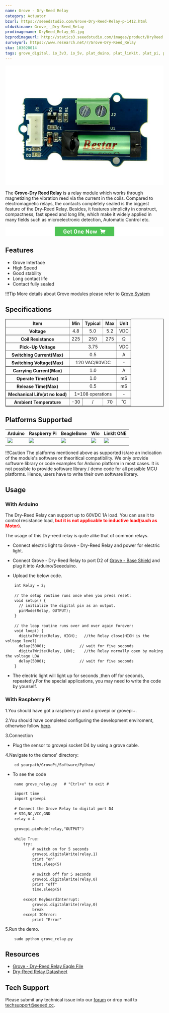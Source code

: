 ```yaml
---
name: Grove - Dry-Reed Relay
category: Actuator
bzurl: https://seeedstudio.com/Grove-Dry-Reed-Relay-p-1412.html
oldwikiname: Grove_-_Dry-Reed_Relay
prodimagename: DryReed_Relay_01.jpg
bzprodimageurl: http://statics3.seeedstudio.com/images/product/DryReed Relay.jpg
surveyurl: https://www.research.net/r/Grove-Dry-Reed_Relay
sku: 103020014
tags: grove_digital, io_3v3, io_5v, plat_duino, plat_linkit, plat_pi, plat_bbg, plat_wio
---
```


![](https://raw.githubusercontent.com/SeeedDocument/Grove-Dry-Reed_Relay/master/img/DryReed_Relay_01.jpg)

The **Grove-Dry Reed Relay** is a relay module which works through magnetizing the vibration reed via the current in the coils. Compared to electromagnetic relays, the contacts completely sealed is the biggest feature of the Dry-Reed Relay. Besides, it features simplicity in construct, compactness, fast speed and long life, which make it widely applied in many fields such as microelectronic detection, Automatic Control etc.


[![](https://raw.githubusercontent.com/SeeedDocument/common/master/Get_One_Now_Banner.png)](http://www.seeedstudio.com/Grove-Dry-Reed-Relay-p-1412.html)

Features
-------

-   Grove Interface
-   High Speed
-   Good stability
-   Long contact life
-   Contact fully sealed

!!!Tip
    More details about Grove modules please refer to [Grove System](http://wiki.seeedstudio.com/Grove_System/)
    
Specifications
-------------

<table border="1" cellspacing="0" width="80%">
<tr>
<th scope="col">
Item
</th>
<th scope="col">
Min
</th>
<th scope="col">
Typical
</th>
<th scope="col">
Max
</th>
<th scope="col">
Unit
</th>
</tr>
<tr align="center">
<th scope="row">
Voltage
</th>
<td>
4.8
</td>
<td>
5.0
</td>
<td>
5.2
</td>
<td>
VDC
</td>
</tr>
<tr align="center">
<th scope="row">
Coil Resistance
</th>
<td>
225
</td>
<td>
250
</td>
<td>
275
</td>
<td>
Ω
</td>
</tr>
<tr align="center">
<th scope="row">
Pick-Up Voltage
</th>
<td colspan="3">
3.75
</td>
<td>
VDC
</td>
</tr>
<tr align="center">
<th scope="row">
Switching Current(Max)
</th>
<td colspan="3">
0.5
</td>
<td>
A
</td>
</tr>
<tr align="center">
<th scope="row">
Switching Voltage(Max)
</th>
<td colspan="3">
120 VAC/60VDC
</td>
<td>
-
</td>
</tr>
<tr align="center">
<th scope="row">
Carrying Current(Max)
</th>
<td colspan="3">
1.0
</td>
<td>
A
</td>
</tr>
<tr align="center">
<th scope="row">
Operate Time(Max)
</th>
<td colspan="3">
1.0
</td>
<td>
mS
</td>
</tr>
<tr align="center">
<th scope="row">
Release Time(Max)
</th>
<td colspan="3">
0.5
</td>
<td>
mS
</td>
</tr>
<tr align="center">
<th scope="row">
Mechanical Life(at no load)
</th>
<td colspan="3">
1×108 operations
</td>
<td>
-
</td>
</tr>
<tr align="center">
<th scope="row">
Ambient Temperature
</th>
<td>
-30
</td>
<td>
/
</td>
<td>
70
</td>
<td>
˚C
</td>
</tr>
</table>

Platforms Supported
-------------------

| Arduino                                                                                             | Raspberry Pi                                                                                             | BeagleBone                                                                                      | Wio                                                                                               | LinkIt ONE                                                                                         |
|-----------------------------------------------------------------------------------------------------|----------------------------------------------------------------------------------------------------------|-------------------------------------------------------------------------------------------------|---------------------------------------------------------------------------------------------------|----------------------------------------------------------------------------------------------------|
| ![](https://raw.githubusercontent.com/SeeedDocument/wiki_english/master/docs/images/arduino_logo.jpg) | ![](https://raw.githubusercontent.com/SeeedDocument/wiki_english/master/docs/images/raspberry_pi_logo.jpg) | ![](https://raw.githubusercontent.com/SeeedDocument/wiki_english/master/docs/images/bbg_logo.jpg) | ![](https://raw.githubusercontent.com/SeeedDocument/wiki_english/master/docs/images/wio_logo.jpg) | ![](https://raw.githubusercontent.com/SeeedDocument/wiki_english/master/docs/images/linkit_logo.jpg) |

!!!Caution
    The platforms mentioned above as supported is/are an indication of the module's software or theoritical compatibility. We only provide software library or code examples for Arduino platform in most cases. It is not possible to provide software library / demo code for all possible MCU platforms. Hence, users have to write their own software library.


Usage
-----

### With Arduino

The Dry-Reed Relay can support up to 60VDC 1A load. You can use it to control resistance load,<font color="red"> **but it is not applicable to inductive load(such as Motor)**</font>.

The usage of this Dry-reed relay is quite alike that of common relays.

-   Connect electric light to Grove - Dry-Reed Relay and power for electric light.
-   Connect Grove - Dry-Reed Relay to port D2 of [Grove - Base Shield](/Base_Shield_V2 "Grove - Base Shield") and plug it into Arduino/Seeeduino.

-   Upload the below code.

```
    int Relay = 2;

    // the setup routine runs once when you press reset:
    void setup() {                
      // initialize the digital pin as an output.
      pinMode(Relay, OUTPUT);     
    }

    // the loop routine runs over and over again forever:
    void loop() {
      digitalWrite(Relay, HIGH);   //the Relay close(HIGH is the voltage level)
      delay(5000);               // wait for five seconds
      digitalWrite(Relay, LOW);    //the Relay normally open by making the voltage LOW
      delay(5000);               // wait for five seconds
    }
```

-   The electric light will light up for seconds ,then off for seconds, repeatedly.For the special applications, you may need to write the code by yourself.

### With Raspberry Pi

1.You should have got a raspberry pi and a grovepi or grovepi+.

2.You should have completed configuring the development enviroment, otherwise follow [here](/GrovePi_Plus).

3.Connection

-   Plug the sensor to grovepi socket D4 by using a grove cable.

4.Navigate to the demos' directory:
```
    cd yourpath/GrovePi/Software/Python/
```

-   To see the code
```
    nano grove_relay.py   # "Ctrl+x" to exit #
```
```
    import time
    import grovepi

    # Connect the Grove Relay to digital port D4
    # SIG,NC,VCC,GND
    relay = 4

    grovepi.pinMode(relay,"OUTPUT")

    while True:
        try:
            # switch on for 5 seconds
            grovepi.digitalWrite(relay,1)
            print "on"
            time.sleep(5)

            # switch off for 5 seconds
            grovepi.digitalWrite(relay,0)
            print "off"
            time.sleep(5)

        except KeyboardInterrupt:
            grovepi.digitalWrite(relay,0)
            break
        except IOError:
            print "Error"
```

5.Run the demo.
```
    sudo python grove_relay.py
```

Resources
--------

- [Grove - Dry-Reed Relay Eagle File](https://raw.githubusercontent.com/SeeedDocument/Grove-Dry-Reed_Relay/master/res/Grove-Dry-Reed_Relay_Eagle_File.zip)
- [Dry-Reed Relay Datasheet](https://raw.githubusercontent.com/SeeedDocument/Grove-Dry-Reed_Relay/master/res/Dry-Reed_Relay_Datasheet.pdf)

<!-- This Markdown file was created from http://www.seeedstudio.com/wiki/Grove_-_Dry-Reed_Relay -->

## Tech Support
Please submit any technical issue into our [forum](http://forum.seeedstudio.com/) or drop mail to techsupport@seeed.cc. 